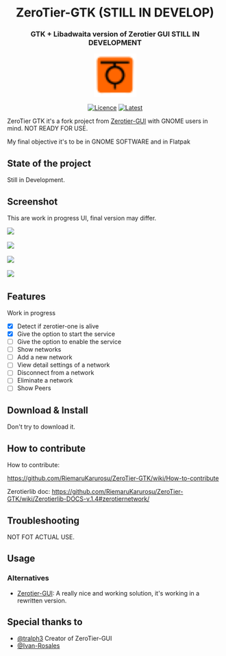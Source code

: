 <h1 align="center"> ZeroTier-GTK (STILL IN DEVELOP)</h1>
<h3 align="center"> GTK + Libadwaita version of Zerotier GUI STILL IN DEVELOPMENT</h3>
<p align="center"><img src="https://raw.githubusercontent.com/RiemaruKarurosu/ZeroTier-GTK/master/data/icons/hicolor/scalable/apps/org.gnome.zerotiergtk.svg" width="100" height="100"></p> 


<div align="center">
    
  <a href="">[![Licence][licence]][licence-url]</a>
  <a href="">[![Latest][version]][version-url]</a>
    
</div>

[licence]: https://img.shields.io/badge/License-GPLv3-blue.svg
[version]: https://img.shields.io/badge/Version-1.4.3-red
[version-url]: https://github.com/RiemaruKarurosu/ZeroTier-GTK/releases
[licence-url]: https://www.gnu.org/licenses/gpl-3.0

ZeroTier GTK it's a fork project from [Zerotier-GUI](https://github.com/tralph3/ZeroTier-GUI) with GNOME users in mind. NOT READY FOR USE.

My final objective it's to be in GNOME SOFTWARE and in Flatpak

## State of the project

Still in Development.

## Screenshot

This are work in progress UI, final version may differ.

![](https://i.imgur.com/ipBgTwA.png)

![](https://i.imgur.com/MRC9oKS.png)

![](https://i.imgur.com/Z1pqvhK.png)

![](https://i.imgur.com/tSo3VBH.png)


## Features
Work in progress

- [X] Detect if zerotier-one is alive
- [X] Give the option to start the service
- [ ] Give the option to enable the service
- [ ] Show networks
- [ ] Add a new network
- [ ] View detail settings of a network
- [ ] Disconnect from a network
- [ ] Eliminate a network
- [ ] Show Peers

## Download & Install

Don't try to download it.

## How to contribute

How to contribute:

https://github.com/RiemaruKarurosu/ZeroTier-GTK/wiki/How-to-contribute

Zerotierlib doc:
https://github.com/RiemaruKarurosu/ZeroTier-GTK/wiki/Zerotierlib-DOCS-v.1.4#zerotiernetwork/

## Troubleshooting

NOT FOT ACTUAL USE.

## Usage

### Alternatives

- [Zerotier-GUI](https://github.com/tralph3/ZeroTier-GUI): A really nice and working solution, it's working in a rewritten version.


## Special thanks to

* [@tralph3](https://github.com/tralph3) Creator of ZeroTier-GUI
* [@Ivan-Rosales](https://github.com/Ivan-Rosales) 
